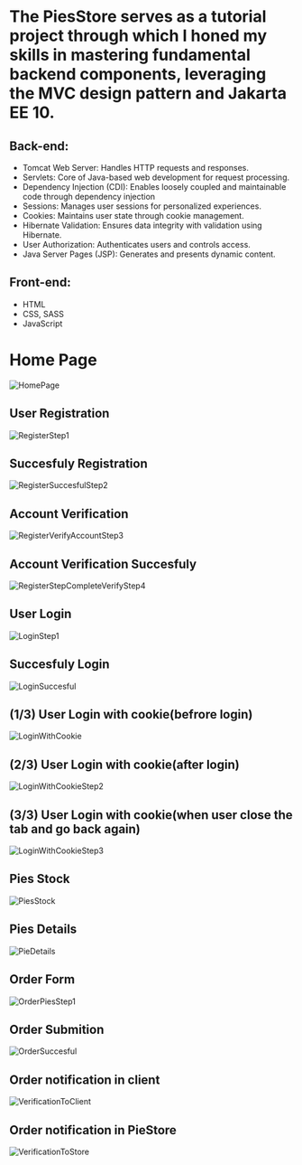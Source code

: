 <h1>The PiesStore serves as a tutorial project through which I honed my skills in mastering fundamental backend components, leveraging the MVC design pattern and Jakarta EE 10.</h1>
<h2>Back-end:</h2>
<ul>
  <li>Tomcat Web Server: Handles HTTP requests and responses.</li>
  <li>Servlets: Core of Java-based web development for request processing.</li>
  <li>Dependency Injection (CDI): Enables loosely coupled and maintainable code through dependency injection</li>
  <li>Sessions: Manages user sessions for personalized experiences.</li>
  <li>Cookies: Maintains user state through cookie management.</li>
  <li>Hibernate Validation: Ensures data integrity with validation using Hibernate.</li>
  <li>User Authorization: Authenticates users and controls access.</li>
  <li>Java Server Pages (JSP): Generates and presents dynamic content.</li>
</ul>
<h2>Front-end:</h2>
<ul>
  <li>HTML</li>
  <li>CSS, SASS</li>
  <li>JavaScript</li>
</ul>
<h1>Home Page</h1>

![HomePage](https://github.com/Nikos-Michelis/PieStore/assets/92666389/2fe1490b-fe16-425b-ae6a-a713425eb09c)

<h2>User Registration</h2> 

![RegisterStep1](https://github.com/Nikos-Michelis/PieStore/assets/92666389/bedba28d-46b5-44d5-bdaf-abaec8a0d993)

<h2>Succesfuly Registration</h2>

![RegisterSuccesfulStep2](https://github.com/Nikos-Michelis/PieStore/assets/92666389/259e6c39-b589-4e92-8aa8-0fc7f426ed6f)

<h2>Account Verification</h2>

![RegisterVerifyAccountStep3](https://github.com/Nikos-Michelis/PieStore/assets/92666389/6a21573a-4ce5-42c6-809e-eb19c5ea50aa)

<h2>Account Verification Succesfuly</h2>

![RegisterStepCompleteVerifyStep4](https://github.com/Nikos-Michelis/PieStore/assets/92666389/ecbc21c3-8976-49b8-8a98-2e9ca80ae9e6)

<h2>User Login</h2>

![LoginStep1](https://github.com/Nikos-Michelis/PieStore/assets/92666389/206e4757-2ef8-4a32-b0d8-837e99136039)

<h2>Succesfuly Login</h2>

![LoginSuccesful](https://github.com/Nikos-Michelis/PieStore/assets/92666389/83ee9753-3487-4f88-baff-4d4de824443a)

<h2>(1/3) User Login with cookie(befrore login)</h2>

![LoginWithCookie](https://github.com/Nikos-Michelis/PieStore/assets/92666389/5b25da96-5c52-44c1-9af7-0ce7add3e785)

<h2>(2/3) User Login with cookie(after login)</h2>

![LoginWithCookieStep2](https://github.com/Nikos-Michelis/PieStore/assets/92666389/157dc15c-d26a-4cce-b00d-6365636c67e7)

<h2>(3/3) User Login with cookie(when user close the tab and go back again)</h2>

![LoginWithCookieStep3](https://github.com/Nikos-Michelis/PieStore/assets/92666389/f12ab0bf-0611-4cf5-b8f3-77dab4e7e978)

<h2>Pies Stock</h2>

![PiesStock](https://github.com/Nikos-Michelis/PieStore/assets/92666389/0590f596-e1b7-48c7-b68d-f5b2700499cb)

<h2>Pies Details</h2>

![PieDetails](https://github.com/Nikos-Michelis/PieStore/assets/92666389/8d39b651-ddac-412d-9500-041133944491)

<h2>Order Form</h2>

![OrderPiesStep1](https://github.com/Nikos-Michelis/PieStore/assets/92666389/ba81acd9-9b38-4aa2-952e-63d2919c0aee)

<h2>Order Submition</h2>

![OrderSuccesful](https://github.com/Nikos-Michelis/PieStore/assets/92666389/2d98dbe1-fcee-4d75-93da-0aff04b0be4d)

<h2>Order notification in client</h2>

![VerificationToClient](https://github.com/Nikos-Michelis/PieStore/assets/92666389/0cf735b9-ba19-4326-822f-7b164a26f83b)

<h2>Order notification in PieStore</h2>

![VerificationToStore](https://github.com/Nikos-Michelis/PieStore/assets/92666389/234e5b1e-9ca4-4dfe-8ac1-32e09aa4248c)

